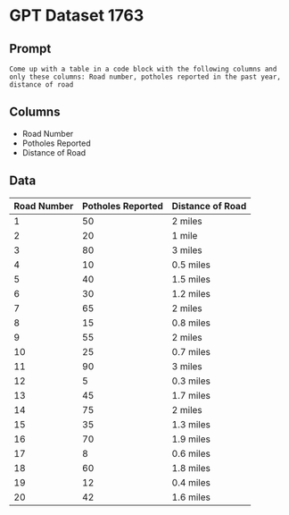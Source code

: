 # GPT Dataset 1763
## Prompt
```
Come up with a table in a code block with the following columns and only these columns: Road number, potholes reported in the past year, distance of road
```
## Columns
- Road Number
- Potholes Reported
- Distance of Road

## Data
| Road Number | Potholes Reported | Distance of Road |
|-------------|------------------|-----------------|
|      1      |       50         |      2 miles    |
|      2      |       20         |      1 mile     |
|      3      |       80         |      3 miles    |
|      4      |       10         |    0.5 miles    |
|      5      |       40         |    1.5 miles    |
|      6      |       30         |    1.2 miles    |
|      7      |       65         |      2 miles    |
|      8      |       15         |    0.8 miles    |
|      9      |       55         |      2 miles    |
|     10      |       25         |    0.7 miles    |
|     11      |       90         |      3 miles    |
|     12      |       5          |    0.3 miles    |
|     13      |       45         |    1.7 miles    |
|     14      |       75         |      2 miles    |
|     15      |       35         |    1.3 miles    |
|     16      |       70         |    1.9 miles    |
|     17      |       8          |    0.6 miles    |
|     18      |       60         |    1.8 miles    |
|     19      |       12         |    0.4 miles    |
|     20      |       42         |    1.6 miles    |

